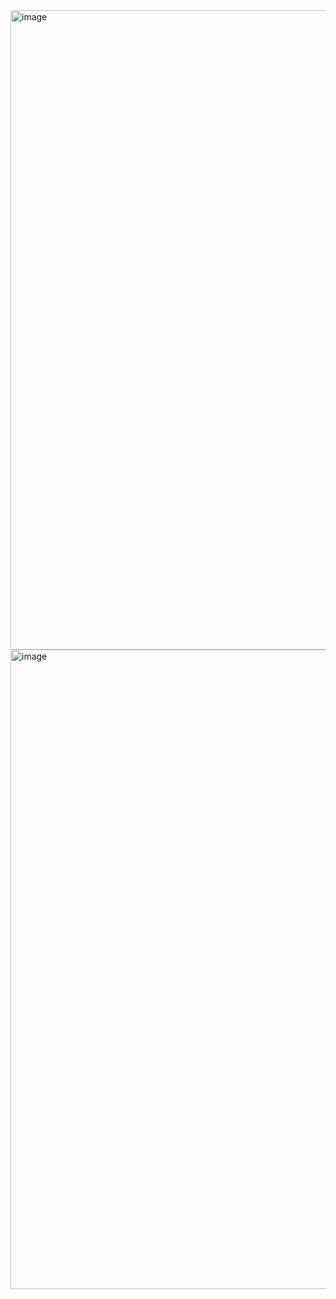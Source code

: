<img width="1023" alt="image" src="https://github.com/RayJameson/dotfiles/assets/67468725/399a9a56-5d5a-48ed-9c2a-a625ab4f39f4">
<img width="1023" alt="image" src="https://github.com/RayJameson/dotfiles/assets/67468725/ab74de2c-98f2-4131-a5f5-52349b970dc6">
